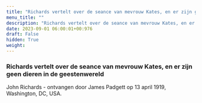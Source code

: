 ```yaml
---
title: "Richards vertelt over de seance van mevrouw Kates, en er zijn geen dieren in de geestenwereld"
menu_title: ""
description: "Richards vertelt over de seance van mevrouw Kates, en er zijn geen dieren in de geestenwereld"
date: 2023-09-01 06:00:01+00:976
draft: False
hidden: True
weight:
---
```

### Richards vertelt over de seance van mevrouw Kates, en er zijn geen dieren in de geestenwereld

John Richards - ontvangen door James Padgett op 13 april 1919, Washington, DC, USA.
